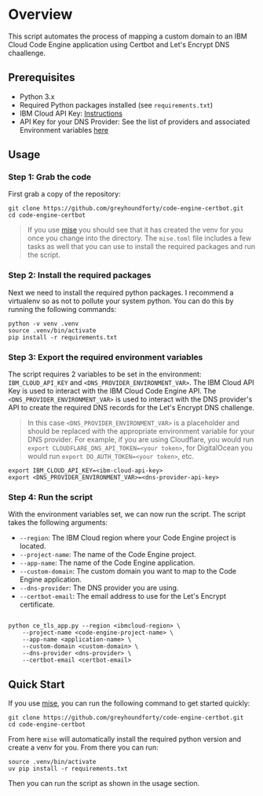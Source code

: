 # Overview

This script automates the process of mapping a custom domain to an IBM Cloud Code Engine application using Certbot and Let's Encrypt DNS chaallenge.

## Prerequisites

- Python 3.x
- Required Python packages installed (see `requirements.txt`)
- IBM Cloud API Key: [Instructions](https://cloud.ibm.com/docs/account?topic=account-userapikey)
- API Key for your DNS Provider: See the list of providers and associated Environment variables [here](https://go-acme.github.io/lego/dns/)

## Usage

### Step 1: Grab the code

First grab a copy of the repository:

```shell
git clone https://github.com/greyhoundforty/code-engine-certbot.git
cd code-engine-certbot
```

> If you use [mise](https://mise.jdx.dev/) you should see that it has created the venv for you once you change into the directory. The `mise.toml` file includes a few tasks as well that you can use to install the required packages and run the script.

### Step 2: Install the required packages

Next we need to install the required python packages. I recommend a virtualenv so as not to pollute your system python. You can do this by running the following commands:

```shell
python -v venv .venv
source .venv/bin/activate
pip install -r requirements.txt
```

### Step 3: Export the required environment variables

The script requires 2 variables to be set in the environment: `IBM_CLOUD_API_KEY` and `<DNS_PROVIDER_ENVIRONMENT_VAR>`. The IBM Cloud API Key is used to interact with the IBM Cloud Code Engine API. The `<DNS_PROVIDER_ENVIRONMENT_VAR>` is used to interact with the DNS provider's API to create the required DNS records for the Let's Encrypt DNS challenge.

> In this case `<DNS_PROVIDER_ENVIRONMENT_VAR>` is a placeholder and should be replaced with the appropriate environment variable for your DNS provider. For example, if you are using Cloudflare, you would run `export CLOUDFLARE_DNS_API_TOKEN=<your token>`, for DigitalOcean you would run `export DO_AUTH_TOKEN=<your token>`, etc.

```shell
export IBM_CLOUD_API_KEY=<ibm-cloud-api-key>
export <DNS_PROVIDER_ENVIRONMENT_VAR>=<dns-provider-api-key>
```

### Step 4: Run the script

With the environment variables set, we can now run the script. The script takes the following arguments:

- `--region`: The IBM Cloud region where your Code Engine project is located.
- `--project-name`: The name of the Code Engine project.
- `--app-name`: The name of the Code Engine application.
- `--custom-domain`: The custom domain you want to map to the Code Engine application.
- `--dns-provider`: The DNS provider you are using.
- `--certbot-email`: The email address to use for the Let's Encrypt certificate.

```shell

python ce_tls_app.py --region <ibmcloud-region> \
    --project-name <code-engine-project-name> \
    --app-name <application-name> \
    --custom-domain <custom-domain> \
    --dns-provider <dns-provider> \
    --certbot-email <certbot-email>
```

## Quick Start

If you use [mise](https://mise.jdx.dev/), you can run the following command to get started quickly:

```shell
git clone https://github.com/greyhoundforty/code-engine-certbot.git
cd code-engine-certbot
```

From here `mise` will automatically install the required python version and create a venv for you. From there you can run:

```shell
source .venv/bin/activate
uv pip install -r requirements.txt
```

Then you can run the script as shown in the usage section.
